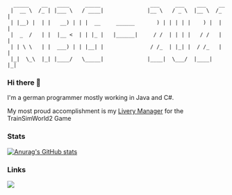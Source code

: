 ``` 
  _____    __   ____     _____                ___     ___    ___    __ 
 |  __ \  /_ | |___ \   / ____|              |__ \   / _ \  |__ \  /_ |
 | |__) |  | |   __) | | |  __     ______       ) | | | | |    ) |  | |
 |  _  /   | |  |__ <  | | |_ |   |______|     / /  | | | |   / /   | |
 | | \ \   | |  ___) | | |__| |               / /_  | |_| |  / /_   | |
 |_|  \_\  |_| |____/   \_____|              |____|  \___/  |____|  |_|
```

### Hi there 👋

I'm a german programmer mostly working in Java and C#.

My most proud accomplishment is my [Livery Manager](https://github.com/RagingLightning/TSW2-Livery-Manager) for the TrainSimWorld2 Game

### Stats

[![Anurag's GitHub stats](https://github-readme-stats.vercel.app/api?username=RagingLightning&show_icons=true&theme=github_dark)](https://github.com/anuraghazra/github-readme-stats)

### Links
![](https://dcbadge.vercel.app/api/shield/263726583855054849)

<!--
**RagingLightning/RagingLightning** is a ✨ _special_ ✨ repository because its `README.md` (this file) appears on your GitHub profile.

Here are some ideas to get you started:

- 🔭 I’m currently working on ...
- 🌱 I’m currently learning ...
- 👯 I’m looking to collaborate on ...
- 🤔 I’m looking for help with ...
- 💬 Ask me about ...
- 📫 How to reach me: ...
- 😄 Pronouns: ...
- ⚡ Fun fact: ...
-->
